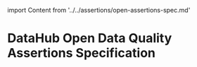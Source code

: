 import Content from '../../assertions/open-assertions-spec.md'

# DataHub Open Data Quality Assertions Specification

<Content />